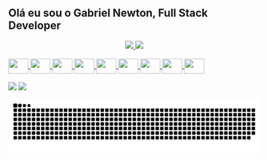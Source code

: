 ## Olá eu sou o Gabriel Newton, Full Stack Developer
<div align="center">
  <a href="https://github.com/Gabriel-Newton-dev">
    <img height="180em" src="https://github-readme-stats.vercel.app/api?username=Gabriel-Newton-dev&show_icons=true&theme=merko&include_all_commits=true&count_private=true"/>  
  <img height="180em" src="https://github-readme-stats.vercel.app/api/top-langs/?username=Gabriel-Newton-dev&layout=compact&langs_count=7&theme=merko"/>
</div>
<div style="display: inline_block"><br>
  <img align="center" height="30" width="40" img src="https://cdn.jsdelivr.net/gh/devicons/devicon/icons/go/go-original-wordmark.svg" />
  <img align="center" height="30" width="40" img src="https://cdn.jsdelivr.net/gh/devicons/devicon/icons/python/python-original-wordmark.svg" />
  <img align="center" height="30" width="40" img src="https://cdn.jsdelivr.net/gh/devicons/devicon/icons/html5/html5-original.svg" />
  <img align="center" height="30" width="40" img src="https://cdn.jsdelivr.net/gh/devicons/devicon/icons/css3/css3-original.svg" />
  <img align="center" height="30" width="40" img src="https://cdn.jsdelivr.net/gh/devicons/devicon/icons/javascript/javascript-original.svg" />
  <img align="center" height="30" width="40" img src="https://cdn.jsdelivr.net/gh/devicons/devicon/icons/terraform/terraform-original-wordmark.svg" />
  <img align="center" height="30" width="40" img src="https://cdn.jsdelivr.net/gh/devicons/devicon/icons/gitlab/gitlab-original.svg" />
  <img align="center" height="30" width="40" img src="https://cdn.jsdelivr.net/gh/devicons/devicon/icons/docker/docker-original-wordmark.svg" />
  <img align="center" height="30" width="40" img src="https://cdn.jsdelivr.net/gh/devicons/devicon/icons/mysql/mysql-original-wordmark.svg" />
</div>
<br>
<div>
  <a href = "mailto:gabrielnewton.dev@gmail.com@gmail.com"> <img src="https://img.shields.io/badge/Gmail-D14836?style=for-the-badge&logo=gmail&logoColor=white" target="_blank"></a>
  <a href="https://www.linkedin.com/in/gabriel-newton-dos-santos-b15620202/" target="_blank"> <img src="https://img.shields.io/badge/-LinkedIn-%230077B5?style=for-the-badge&logo=linkedin&logoColor=white" target="_blank"></a> 
  
 ![Snake animation](https://raw.githubusercontent.com/Platane/snk/output/github-contribution-grid-snake.svg)
</div>
